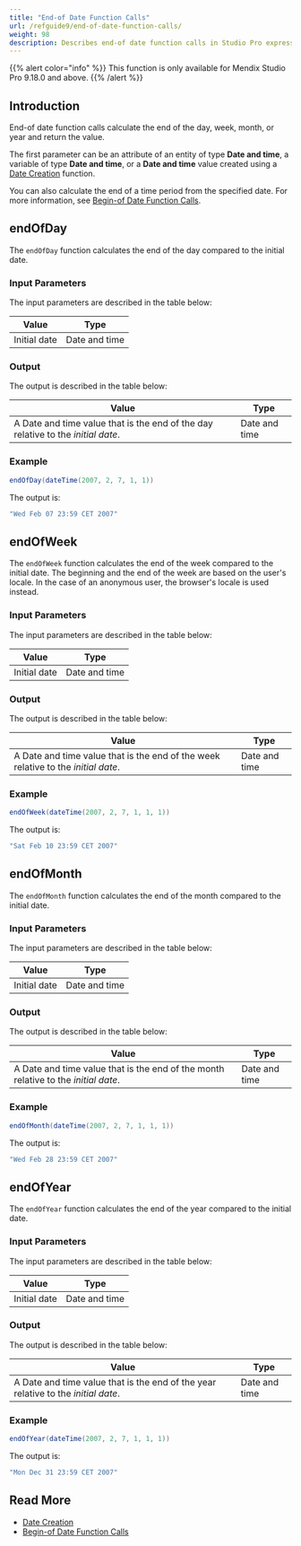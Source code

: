 ```yaml
---
title: "End-of Date Function Calls"
url: /refguide9/end-of-date-function-calls/
weight: 98
description: Describes end-of date function calls in Studio Pro expressions.
---
```


{{% alert color="info" %}}
This function is only available for Mendix Studio Pro 9.18.0 and above. 
{{% /alert %}}

## Introduction

End-of date function calls calculate the end of the day, week, month, or year and return the value.

The first parameter can be an attribute of an entity of type **Date and time**, a variable of type **Date and time**, or a **Date and time** value created using a [Date Creation](/refguide9/date-creation/) function.

You can also calculate the end of a time period from the specified date. For more information, see [Begin-of Date Function Calls](/refguide9/begin-of-date-function-calls/).

## endOfDay

The `endOfDay` function calculates the end of the day compared to the initial date.

### Input Parameters

The input parameters are described in the table below:

| Value                                  | Type          |
| -------------------------------------- | ------------- |
| Initial date                           | Date and time |

### Output

The output is described in the table below:

| Value                                                        | Type          |
| ------------------------------------------------------------ | ------------- |
| A Date and time value that is the end of the day relative to the *initial date*. | Date and time |

### Example

```java
endOfDay(dateTime(2007, 2, 7, 1, 1))
```

The output is:

```java
"Wed Feb 07 23:59 CET 2007"
```

## endOfWeek

The `endOfWeek` function calculates the end of the week compared to the initial date. The beginning and the end of the week are based on the user's locale. In the case of an anonymous user, the browser's locale is used instead.

### Input Parameters

The input parameters are described in the table below:

| Value                                  | Type          |
| -------------------------------------- | ------------- |
| Initial date                           | Date and time |

### Output

The output is described in the table below:

| Value                                                        | Type          |
| ------------------------------------------------------------ | ------------- |
| A Date and time value that is the end of the week relative to the *initial date*. | Date and time |

### Example

```java
endOfWeek(dateTime(2007, 2, 7, 1, 1, 1))
```

The output is:

```java
"Sat Feb 10 23:59 CET 2007"
```

## endOfMonth

The `endOfMonth` function calculates the end of the month compared to the initial date.

### Input Parameters

The input parameters are described in the table below:

| Value                                  | Type          |
| -------------------------------------- | ------------- |
| Initial date                           | Date and time |

### Output

The output is described in the table below:

| Value                                                        | Type          |
| ------------------------------------------------------------ | ------------- |
| A Date and time value that is the end of the month relative to the *initial date*. | Date and time |

### Example

```java
endOfMonth(dateTime(2007, 2, 7, 1, 1, 1))
```

The output is:

```java
"Wed Feb 28 23:59 CET 2007"
```

## endOfYear

The `endOfYear` function calculates the end of the year compared to the initial date.

### Input Parameters

The input parameters are described in the table below:

| Value                                  | Type          |
| -------------------------------------- | ------------- |
| Initial date                           | Date and time |

### Output

The output is described in the table below:

| Value                                                        | Type          |
| ------------------------------------------------------------ | ------------- |
| A Date and time value that is the end of the year relative to the *initial date*. | Date and time |

### Example

```java
endOfYear(dateTime(2007, 2, 7, 1, 1, 1))
```

The output is:

```java
"Mon Dec 31 23:59 CET 2007"
```

## Read More

* [Date Creation](/refguide9/date-creation/)
* [Begin-of Date Function Calls](/refguide9/begin-of-date-function-calls/)

